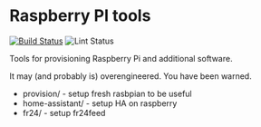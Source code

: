 Raspberry PI tools
==================

[![Build Status](https://travis-ci.org/kpucynski/raspberry.svg?branch=master)](https://travis-ci.org/kpucynski/raspberry)
![Lint Status](https://github.com/kpucynski/raspberry/workflows/Ansible%20Lint/badge.svg)

Tools for provisioning Raspberry Pi and additional software.

It may (and probably is) overengineered. You have been warned.

* provision/ - setup fresh rasbpian to be useful
* home-assistant/ - setup HA on raspberry
* fr24/ - setup fr24feed

